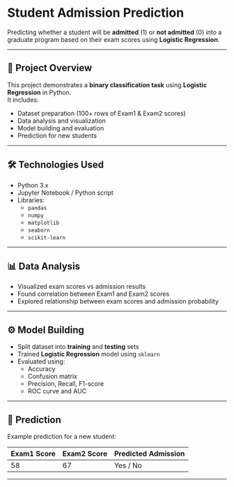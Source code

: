 # Student Admission Prediction

Predicting whether a student will be **admitted** (1) or **not admitted** (0) into a graduate program based on their exam scores using **Logistic Regression**.

---

## 📌 Project Overview

This project demonstrates a **binary classification task** using **Logistic Regression** in Python.  
It includes:

- Dataset preparation (100+ rows of Exam1 & Exam2 scores)
- Data analysis and visualization
- Model building and evaluation
- Prediction for new students

---

## 🛠 Technologies Used

- Python 3.x  
- Jupyter Notebook / Python script  
- Libraries:
  - `pandas`
  - `numpy`
  - `matplotlib`
  - `seaborn`
  - `scikit-learn`

---

## 📊 Data Analysis

- Visualized exam scores vs admission results
- Found correlation between Exam1 and Exam2 scores
- Explored relationship between exam scores and admission probability

---

## ⚙ Model Building

- Split dataset into **training** and **testing** sets
- Trained **Logistic Regression** model using `sklearn`
- Evaluated using:
  - Accuracy
  - Confusion matrix
  - Precision, Recall, F1-score
  - ROC curve and AUC

---

## 🔮 Prediction

Example prediction for a new student:

| Exam1 Score | Exam2 Score | Predicted Admission |
|-------------|-------------|------------------|
| 58          | 67          | Yes / No |

---


